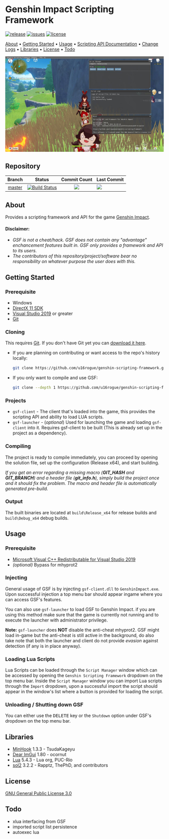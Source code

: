 # Genshin Impact Scripting Framework

[![release](https://img.shields.io/github/release/genshcript-dev/genshin-scripting-framework?style=for-the-badge)](https://github.com/genshcript-dev/genshin-scripting-framework/releases)
[![issues](https://img.shields.io/github/issues/genshcript-dev/genshin-scripting-framework?style=for-the-badge)](https://github.com/genshcript-dev/genshin-scripting-framework/issues)
[![license](https://img.shields.io/github/license/genshcript-dev/genshin-scripting-framework?style=for-the-badge)](https://github.com/genshcript-dev/genshin-scripting-framework/blob/master/LICENSE)


[About](#About) • [Getting Started](#Getting-Started) • [Usage](#Usage) • [Scripting API Documentation](script_api.md) • [Change Logs](change_logs.md) • [Libraries](#Libraries) • [License](#License) • [Todo](#Todo)

![](client_ss.jpg)

## Repository
| Branch                                                                              | Status                                                                                                                                                                                                                                                                                 | Commit Count                                                                                                                  | Last Commit                                                                                           
|:-----------------------------------------------------------------------------------:|:--------------------------------------------------------------------------------------------------------------------------------------------------------------------------------------------------------------------------------------------------------------------------------------:|:-----------------------------------------------------------------------------------------------------------------------------:|:--------------------------------------------------------------------------------------------------------------------- |
| [master](https://github.com/genshcript-dev/genshin-scripting-framework/tree/master) | [![Build Status](https://img.shields.io/endpoint.svg?url=https%3A%2F%2Factions-badge.atrox.dev%2Fgenshcript-dev%2Fgenshin-scripting-framework%2Fbadge%3Fref%3Dmaster&style=for-the-badge)](https://actions-badge.atrox.dev/genshcript-dev/genshin-scripting-framework/goto?ref=master) | ![](https://img.shields.io/github/commits-since/genshcript-dev/genshin-scripting-framework/latest/master?style=for-the-badge) | ![](https://img.shields.io/github/last-commit/genshcript-dev/genshin-scripting-framework/master?style=for-the-badge)  |

<!--- | [dev](https://github.com/genshcript-dev/genshin-scripting-framework/tree/dev)       | [![Build Status](https://img.shields.io/endpoint.svg?url=https%3A%2F%2Factions-badge.atrox.dev%2Fgenshcript-dev%2Fgenshin-scripting-framework%2Fbadge%3Fref%3Ddev&style=for-the-badge)](https://actions-badge.atrox.dev/genshcript-dev/genshin-scripting-framework/goto?ref=dev)       | ![](https://img.shields.io/github/commits-since/genshcript-dev/genshin-scripting-framework/latest/dev?style=for-the-badge)    | ![](https://img.shields.io/github/last-commit/genshcript-dev/genshin-scripting-framework/dev?style=for-the-badge)     | --->

## About
Provides a scripting framework and API for the game [Genshin Impact](https://genshin.mihoyo.com/).

#### Disclaimer:
* *GSF is not a cheat/hack. GSF does not contain any "advantage" enchancement features built in. GSF only provides a framework and API to its users.*
* *The contributors of this repository/project/software bear no responsibility on whatever purpose the user does with this.*

## Getting Started

### Prerequisite
* Windows
* [DirectX 11 SDK](https://www.microsoft.com/en-au/download/details.aspx?id=6812)
* [Visual Studio 2019](https://visualstudio.microsoft.com/) or greater
* [Git](https://git-scm.com/downloads)

### Cloning
This requires [Git](https://git-scm.com/). If you don't have Git yet you can [download it here](https://git-scm.com/downloads).

* If you are planning on contributing or want access to the repo's history locally:
    
    ```sh
    git clone https://github.com/u16rogue/genshin-scripting-framework.git
    ```

* If you only want to compile and use GSF:

    ```sh
    git clone --depth 1 https://github.com/u16rogue/genshin-scripting-framework.git
    ```

### Projects

* `gsf-client` - The client that's loaded into the game, this provides the scripting API and ability to load LUA scripts.
* `gsf-launcher` - (*optional*) Used for launching the game and loading `gsf-client` into it. Requires gsf-client to be built (This is already set up in the project as a dependency).

### Compiling
The project is ready to compile immediately, you can proceed by opening the solution file, set up the configuration (Release x64), and start building.

*If you get an error regarding a missing macro (**GIT_HASH** and **GIT_BRANCH**) and a header file (**git_info.h**), simply build the project once and it should fix the problem. The macro and header file is automatically generated pre-build.*

### Output
The built binaries are located at `build\Release_x64` for release builds and `build\Debug_x64` debug builds.

## Usage

### Prerequisite
* [Microsoft Visual C++ Redistributable for Visual Studio 2019](https://visualstudio.microsoft.com/downloads/#microsoft-visual-c-redistributable-for-visual-studio-2019)
* *(optional)* Bypass for mhyprot2

### Injecting
General usage of GSF is by injecting `gsf-client.dll` to `GenshinImpact.exe`. Upon successful injection a top menu bar should appear ingame where you can access GSF's features.

You can also use `gsf-launcher` to load GSF to Genshin Impact. if you are using this method make sure that the game is currently not running and to execute the launcher with administrator privilege.

**Note:** `gsf-launcher` does **NOT** disable the anti-cheat mhyprot2. GSF might load in-game but the anti-cheat is still active in the background, do also take note that both the launcher and client do not provide *evasion* against detection (if any is in place anyway).

### Loading Lua Scripts
Lua Scripts can be loaded through the `Script Manager` window which can be accessed by opening the `Genshin Scripting Framework` dropdown on the top menu bar. Inside the `Script Manager` window you can import Lua scripts through the `Import` dropdown, upon a successful import the script should appear in the window's list where a button is provided for loading the script.

### Unloading / Shutting down GSF
You can either use the <kbd>DELETE</kbd> key or the `Shutdown` option under GSF's dropdown on the top menu bar.

## Libraries
* [MinHook](https://github.com/TsudaKageyu/minhook) 1.3.3 - TsudaKageyu
* [Dear ImGui](https://github.com/ocornut/imgui) 1.80 - ocornut
* [Lua](https://www.lua.org/) 5.4.3 - Lua org, PUC-Rio
* [sol2](https://github.com/ThePhD/sol2) 3.2.2 - Rapptz, ThePhD, and contributors

## License
[GNU General Public License 3.0](https://www.gnu.org/licenses/gpl-3.0.en.html)

## Todo
* xlua interfacing from GSF
* imported script list persistence
* autoexec lua